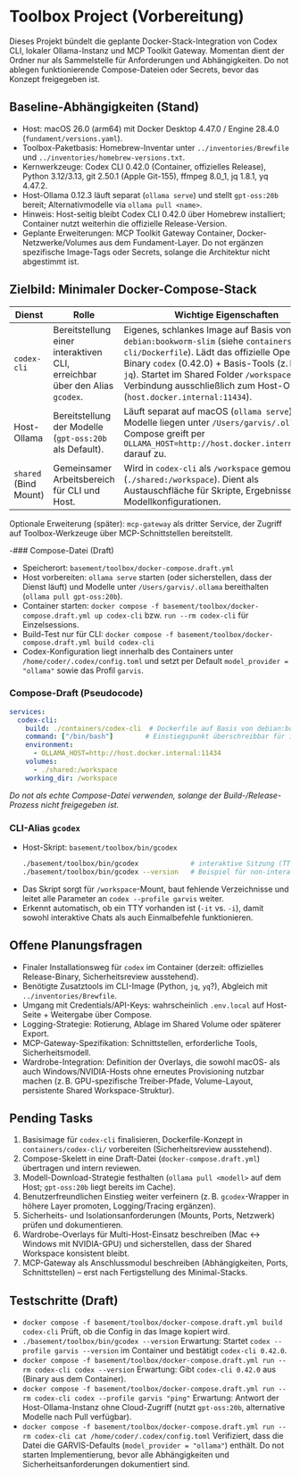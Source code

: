 # Toolbox Project (Vorbereitung)

Dieses Projekt bündelt die geplante Docker-Stack-Integration von Codex CLI, lokaler Ollama-Instanz und MCP Toolkit Gateway.
Momentan dient der Ordner nur als Sammelstelle für Anforderungen und Abhängigkeiten.
Do not ablegen funktionierende Compose-Dateien oder Secrets, bevor das Konzept freigegeben ist.

## Baseline-Abhängigkeiten (Stand)
- Host: macOS 26.0 (arm64) mit Docker Desktop 4.47.0 / Engine 28.4.0 (`fundament/versions.yaml`).
- Toolbox-Paketbasis: Homebrew-Inventar unter `../inventories/Brewfile` und `../inventories/homebrew-versions.txt`.
- Kernwerkzeuge: Codex CLI 0.42.0 (Container, offizielles Release), Python 3.12/3.13, git 2.50.1 (Apple Git-155), ffmpeg 8.0_1, jq 1.8.1, yq 4.47.2.
- Host-Ollama 0.12.3 läuft separat (`ollama serve`) und stellt `gpt-oss:20b` bereit; Alternativmodelle via `ollama pull <name>`.
- Hinweis: Host-seitig bleibt Codex CLI 0.42.0 über Homebrew installiert; Container nutzt weiterhin die offizielle Release-Version.
- Geplante Erweiterungen: MCP Toolkit Gateway Container, Docker-Netzwerke/Volumes aus dem Fundament-Layer.
Do not ergänzen spezifische Image-Tags oder Secrets, solange die Architektur nicht abgestimmt ist.

## Zielbild: Minimaler Docker-Compose-Stack
| Dienst | Rolle | Wichtige Eigenschaften |
| ------ | ----- | ---------------------- |
| `codex-cli` | Bereitstellung einer interaktiven CLI, erreichbar über den Alias `gcodex`. | Eigenes, schlankes Image auf Basis von `debian:bookworm-slim` (siehe `containers/codex-cli/Dockerfile`). Lädt das offizielle OpenAI-Binary `codex` (0.42.0) + Basis-Tools (z. B. `curl`, `jq`). Startet im Shared Folder `/workspace`. Verbindung ausschließlich zum Host-Ollama (`host.docker.internal:11434`). |
| Host-Ollama | Bereitstellung der Modelle (`gpt-oss:20b` als Default). | Läuft separat auf macOS (`ollama serve`). Modelle liegen unter `/Users/garvis/.ollama`. Compose greift per `OLLAMA_HOST=http://host.docker.internal:11434` darauf zu. |
| `shared` (Bind Mount) | Gemeinsamer Arbeitsbereich für CLI und Host. | Wird in `codex-cli` als `/workspace` gemountet (`./shared:/workspace`). Dient als Austauschfläche für Skripte, Ergebnisse und Modellkonfigurationen. |

Optionale Erweiterung (später): `mcp-gateway` als dritter Service, der Zugriff auf Toolbox-Werkzeuge über MCP-Schnittstellen bereitstellt.

-### Compose-Datei (Draft)
- Speicherort: `basement/toolbox/docker-compose.draft.yml`
- Host vorbereiten: `ollama serve` starten (oder sicherstellen, dass der Dienst läuft) und Modelle unter `/Users/garvis/.ollama` bereithalten (`ollama pull gpt-oss:20b`).
- Container starten: `docker compose -f basement/toolbox/docker-compose.draft.yml up codex-cli` bzw. `run --rm codex-cli` für Einzelsessions.
- Build-Test nur für CLI: `docker compose -f basement/toolbox/docker-compose.draft.yml build codex-cli`
- Codex-Konfiguration liegt innerhalb des Containers unter `/home/coder/.codex/config.toml` und setzt per Default `model_provider = "ollama"` sowie das Profil `garvis`.

### Compose-Draft (Pseudocode)
```yaml
services:
  codex-cli:
    build: ./containers/codex-cli  # Dockerfile auf Basis von debian:bookworm-slim
    command: ["/bin/bash"]        # Einstiegspunkt überschreibbar für interaktive Sessions
    environment:
      - OLLAMA_HOST=http://host.docker.internal:11434
    volumes:
      - ./shared:/workspace
    working_dir: /workspace
```
_Do not als echte Compose-Datei verwenden, solange der Build-/Release-Prozess nicht freigegeben ist._

### CLI-Alias `gcodex`
- Host-Skript: `basement/toolbox/bin/gcodex`
  ```bash
  ./basement/toolbox/bin/gcodex             # interaktive Sitzung (TTY vorausgesetzt)
  ./basement/toolbox/bin/gcodex --version   # Beispiel für non-interaktiven Aufruf
  ```
- Das Skript sorgt für `/workspace`-Mount, baut fehlende Verzeichnisse und leitet alle Parameter an `codex --profile garvis` weiter.
- Erkennt automatisch, ob ein TTY vorhanden ist (`-it` vs. `-i`), damit sowohl interaktive Chats als auch Einmalbefehle funktionieren.

## Offene Planungsfragen
- Finaler Installationsweg für `codex` im Container (derzeit: offizielles Release-Binary, Sicherheitsreview ausstehend).
- Benötigte Zusatztools im CLI-Image (Python, `jq`, `yq`?), Abgleich mit `../inventories/Brewfile`.
- Umgang mit Credentials/API-Keys: wahrscheinlich `.env.local` auf Host-Seite + Weitergabe über Compose.
- Logging-Strategie: Rotierung, Ablage im Shared Volume oder späterer Export.
- MCP-Gateway-Spezifikation: Schnittstellen, erforderliche Tools, Sicherheitsmodell.
- Wardrobe-Integration: Definition der Overlays, die sowohl macOS- als auch Windows/NVIDIA-Hosts ohne erneutes Provisioning nutzbar machen (z. B. GPU-spezifische Treiber-Pfade, Volume-Layout, persistente Shared Workspace-Struktur).

## Pending Tasks
1. Basisimage für `codex-cli` finalisieren, Dockerfile-Konzept in `containers/codex-cli/` vorbereiten (Sicherheitsreview ausstehend).
2. Compose-Skelett in eine Draft-Datei (`docker-compose.draft.yml`) übertragen und intern reviewen.
3. Modell-Download-Strategie festhalten (`ollama pull <modell>` auf dem Host; `gpt-oss:20b` liegt bereits im Cache).
 4. Benutzerfreundlichen Einstieg weiter verfeinern (z. B. `gcodex`-Wrapper in höhere Layer promoten, Logging/Tracing ergänzen).
 5. Sicherheits- und Isolationsanforderungen (Mounts, Ports, Netzwerk) prüfen und dokumentieren.
 6. Wardrobe-Overlays für Multi-Host-Einsatz beschreiben (Mac ↔ Windows mit NVIDIA-GPU) und sicherstellen, dass der Shared Workspace konsistent bleibt.
 7. MCP-Gateway als Anschlussmodul beschreiben (Abhängigkeiten, Ports, Schnittstellen) – erst nach Fertigstellung des Minimal-Stacks.

## Testschritte (Draft)
- `docker compose -f basement/toolbox/docker-compose.draft.yml build codex-cli`
  Prüft, ob die Config in das Image kopiert wird.
- `./basement/toolbox/bin/gcodex --version`
  Erwartung: Startet `codex --profile garvis --version` im Container und bestätigt `codex-cli 0.42.0`.
- `docker compose -f basement/toolbox/docker-compose.draft.yml run --rm codex-cli codex --version`
  Erwartung: Gibt `codex-cli 0.42.0` aus (Binary aus dem Container).
- `docker compose -f basement/toolbox/docker-compose.draft.yml run --rm codex-cli codex --profile garvis "ping"`
  Erwartung: Antwort der Host-Ollama-Instanz ohne Cloud-Zugriff (nutzt `gpt-oss:20b`, alternative Modelle nach Pull verfügbar).
- `docker compose -f basement/toolbox/docker-compose.draft.yml run --rm codex-cli cat /home/coder/.codex/config.toml`
  Verifiziert, dass die Datei die GARVIS-Defaults (`model_provider = "ollama"`) enthält.
Do not starten Implementierung, bevor alle Abhängigkeiten und Sicherheitsanforderungen dokumentiert sind.
